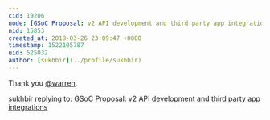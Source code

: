 ```yaml
---
cid: 19206
node: [GSoC Proposal: v2 API development and third party app integrations](../notes/sukhbir/03-02-2018/gsoc-proposal-v2-api-development-and-providing-support-to-3rd-party-app-integrations)
nid: 15853
created_at: 2018-03-26 23:09:47 +0000
timestamp: 1522105787
uid: 525032
author: [sukhbir](../profile/sukhbir)
---
```


Thank you [@warren](/profile/warren). 

[sukhbir](../profile/sukhbir) replying to: [GSoC Proposal: v2 API development and third party app integrations](../notes/sukhbir/03-02-2018/gsoc-proposal-v2-api-development-and-providing-support-to-3rd-party-app-integrations)


